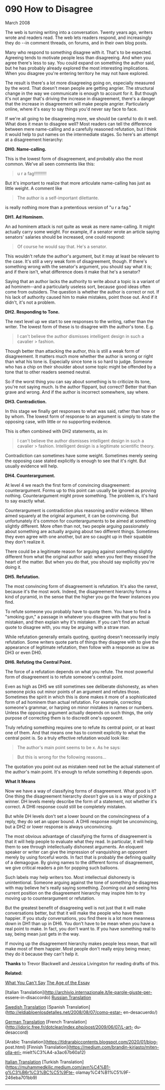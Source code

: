 # 090 How to Disagree


  
 
  
 March 2008   
  
 The web is turning writing into a conversation. Twenty years ago, writers wrote and readers read. The web lets readers respond, and increasingly they do --in comment threads, on forums, and in their own blog posts.   
  
 Many who respond to something disagree with it. That's to be expected. Agreeing tends to motivate people less than disagreeing. And when you agree there's less to say. You could expand on something the author said, but he has probably already explored the most interesting implications. When you disagree you're entering territory he may not have explored.   
  
 The result is there's a lot more disagreeing going on, especially measured by the word. That doesn't mean people are getting angrier. The structural change in the way we communicate is enough to account for it. But though it's not anger that's driving the increase in disagreement, there's a danger that the increase in disagreement will make people angrier. Particularly online, where it's easy to say things you'd never say face to face.   
  
 If we're all going to be disagreeing more, we should be careful to do it well. What does it mean to disagree well? Most readers can tell the difference between mere name-calling and a carefully reasoned refutation, but I think it would help to put names on the intermediate stages. So here's an attempt at a disagreement hierarchy:   
  
 **DH0. Name-calling.**   
  
 This is the lowest form of disagreement, and probably also the most common. We've all seen comments like this: 

 > u r a fag!!!!!!!!!! 

 But it's important to realize that more articulate name-calling has just as little weight. A comment like 

 > The author is a self-important dilettante. 

 is really nothing more than a pretentious version of "u r a fag."   
  
 **DH1. Ad Hominem.**   
  
 An ad hominem attack is not quite as weak as mere name-calling. It might actually carry some weight. For example, if a senator wrote an article saying senators' salaries should be increased, one could respond: 

 > Of course he would say that. He's a senator. 

 This wouldn't refute the author's argument, but it may at least be relevant to the case. It's still a very weak form of disagreement, though. If there's something wrong with the senator's argument, you should say what it is; and if there isn't, what difference does it make that he's a senator?   
  
 Saying that an author lacks the authority to write about a topic is a variant of ad hominem--and a particularly useless sort, because good ideas often come from outsiders. The question is whether the author is correct or not. If his lack of authority caused him to make mistakes, point those out. And if it didn't, it's not a problem.   
  
 **DH2. Responding to Tone.**   
  
 The next level up we start to see responses to the writing, rather than the writer. The lowest form of these is to disagree with the author's tone. E.g. 

 > I can't believe the author dismisses intelligent design in such a cavalier > fashion. 

 Though better than attacking the author, this is still a weak form of disagreement. It matters much more whether the author is wrong or right than what his tone is. Especially since tone is so hard to judge. Someone who has a chip on their shoulder about some topic might be offended by a tone that to other readers seemed neutral.   
  
 So if the worst thing you can say about something is to criticize its tone, you're not saying much. Is the author flippant, but correct? Better that than grave and wrong. And if the author is incorrect somewhere, say where.   
  
  **DH3. Contradiction.**   
  
 In this stage we finally get responses to what was said, rather than how or by whom. The lowest form of response to an argument is simply to state the opposing case, with little or no supporting evidence.   
  
 This is often combined with DH2 statements, as in: 

 > I can't believe the author dismisses intelligent design in such a cavalier > fashion. Intelligent design is a legitimate scientific theory. 

 Contradiction can sometimes have some weight. Sometimes merely seeing the opposing case stated explicitly is enough to see that it's right. But usually evidence will help.   
  
  **DH4. Counterargument.**   
  
 At level 4 we reach the first form of convincing disagreement: counterargument. Forms up to this point can usually be ignored as proving nothing. Counterargument might prove something. The problem is, it's hard to say exactly what.   
  
 Counterargument is contradiction plus reasoning and/or evidence. When aimed squarely at the original argument, it can be convincing. But unfortunately it's common for counterarguments to be aimed at something slightly different. More often than not, two people arguing passionately about something are actually arguing about two different things. Sometimes they even agree with one another, but are so caught up in their squabble they don't realize it.   
  
 There could be a legitimate reason for arguing against something slightly different from what the original author said: when you feel they missed the heart of the matter. But when you do that, you should say explicitly you're doing it.   
  
  **DH5. Refutation.**   
  
 The most convincing form of disagreement is refutation. It's also the rarest, because it's the most work. Indeed, the disagreement hierarchy forms a kind of pyramid, in the sense that the higher you go the fewer instances you find.   
  
 To refute someone you probably have to quote them. You have to find a "smoking gun," a passage in whatever you disagree with that you feel is mistaken, and then explain why it's mistaken. If you can't find an actual quote to disagree with, you may be arguing with a straw man.   
  
 While refutation generally entails quoting, quoting doesn't necessarily imply refutation. Some writers quote parts of things they disagree with to give the appearance of legitimate refutation, then follow with a response as low as DH3 or even DH0.   
  
  **DH6. Refuting the Central Point.**   
  
 The force of a refutation depends on what you refute. The most powerful form of disagreement is to refute someone's central point.   
  
 Even as high as DH5 we still sometimes see deliberate dishonesty, as when someone picks out minor points of an argument and refutes those. Sometimes the spirit in which this is done makes it more of a sophisticated form of ad hominem than actual refutation. For example, correcting someone's grammar, or harping on minor mistakes in names or numbers. Unless the opposing argument actually depends on such things, the only purpose of correcting them is to discredit one's opponent.   
  
 Truly refuting something requires one to refute its central point, or at least one of them. And that means one has to commit explicitly to what the central point is. So a truly effective refutation would look like: 

 > The author's main point seems to be x. As he says: 
>
 

 >> <quotation> 

 
>
 > But this is wrong for the following reasons... 

 The quotation you point out as mistaken need not be the actual statement of the author's main point. It's enough to refute something it depends upon.   
  
 **What It Means**   
  
 Now we have a way of classifying forms of disagreement. What good is it? One thing the disagreement hierarchy _doesn't_ give us is a way of picking a winner. DH levels merely describe the form of a statement, not whether it's correct. A DH6 response could still be completely mistaken.   
  
 But while DH levels don't set a lower bound on the convincingness of a reply, they do set an upper bound. A DH6 response might be unconvincing, but a DH2 or lower response is always unconvincing.   
  
 The most obvious advantage of classifying the forms of disagreement is that it will help people to evaluate what they read. In particular, it will help them to see through intellectually dishonest arguments. An eloquent speaker or writer can give the impression of vanquishing an opponent merely by using forceful words. In fact that is probably the defining quality of a demagogue. By giving names to the different forms of disagreement, we give critical readers a pin for popping such balloons.   
  
 Such labels may help writers too. Most intellectual dishonesty is unintentional. Someone arguing against the tone of something he disagrees with may believe he's really saying something. Zooming out and seeing his current position on the disagreement hierarchy may inspire him to try moving up to counterargument or refutation.   
  
 But the greatest benefit of disagreeing well is not just that it will make conversations better, but that it will make the people who have them happier. If you study conversations, you find there is a lot more meanness down in DH1 than up in DH6. You don't have to be mean when you have a real point to make. In fact, you don't want to. If you have something real to say, being mean just gets in the way.   
  
 If moving up the disagreement hierarchy makes people less mean, that will make most of them happier. Most people don't really enjoy being mean; they do it because they can't help it.   
  
 
  
 
  
 
  
 
  
 **Thanks** to Trevor Blackwell and Jessica Livingston for reading drafts of this.   
  
 
  
 
  
  **Related:**   
  
 
  
 
  
 
  
 [What You Can't Say](say.html)   [The Age of the Essay](essay.html)   
  
 [Italian Translation](http://archivio.internazionale.it/le-parole-giuste-per- essere-in-disaccordo)   [Russian Translation](http://ryba4.com/translations/disagree)   
  
 [Swedish Translation](http://kyrkansframtid.se/2008/07/hur-man-ar-oense/)   [Spanish Translation](http://eldiabloenlosdetalles.net/2008/08/07/como-estar- en-desacuerdo/)   
  
 [German Translation](http://meiert.com/de/publications/translations/paulgraham.com/disagree/)   [French Translation](http://idoric.free.fr/dotclear/index.php/post/2009/06/07/L-art- du-desaccord)   
  
 [Arabic Translation](https://tldrarabiccontents.blogspot.com/2020/01/blog- post.html)   [Finnish Translation](https://medium.com/brandin-kirjasto/miten-olla-eri- mielt%C3%A4-a3ac67b60a12)   
  
 [Italian Translation](https://marcotrombetti.com/disaccordo)   [Turkish Translation](https://muhammedkilic.medium.com/ayn%C4%B1-g%C3%B6r%C3%BC%C5%9Fte- olamay%C4%B1%C5%9F-246eba701bb9)   
  
 
  
 
  
 
  
 

 
* * *
 

 

